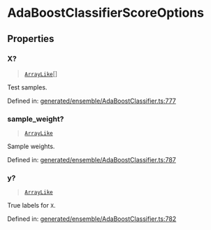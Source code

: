 # AdaBoostClassifierScoreOptions

## Properties

### X?

> [`ArrayLike`](../types/ArrayLike.md)[]

Test samples.

Defined in:  [generated/ensemble/AdaBoostClassifier.ts:777](https://github.com/transitive-bullshit/scikit-learn-ts/blob/92ab806/packages/sklearn/src/generated/ensemble/AdaBoostClassifier.ts#L777)

### sample\_weight?

> [`ArrayLike`](../types/ArrayLike.md)

Sample weights.

Defined in:  [generated/ensemble/AdaBoostClassifier.ts:787](https://github.com/transitive-bullshit/scikit-learn-ts/blob/92ab806/packages/sklearn/src/generated/ensemble/AdaBoostClassifier.ts#L787)

### y?

> [`ArrayLike`](../types/ArrayLike.md)

True labels for `X`.

Defined in:  [generated/ensemble/AdaBoostClassifier.ts:782](https://github.com/transitive-bullshit/scikit-learn-ts/blob/92ab806/packages/sklearn/src/generated/ensemble/AdaBoostClassifier.ts#L782)
